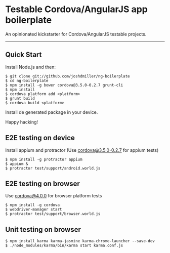 # Testable Cordova/AngularJS app boilerplate

An opinionated kickstarter for Cordova/AngularJS testable projects.

***

## Quick Start

Install Node.js and then:

```
$ git clone git://github.com/joshdmiller/ng-boilerplate
$ cd ng-boilerplate
$ npm install -g bower cordova@3.5.0-0.2.7 grunt-cli
$ npm install
$ cordova platform add <platform>
$ grunt build
$ cordova build <platform>
```

Install de generated package in your device.

Happy hacking!
 
## E2E testing on device

Install appium and protractor (Use cordova@3.5.0-0.2.7 for appium tests)

```
$ npm install -g protractor appium
$ appium &
$ protractor test/support/android.world.js
```

## E2E testing on browser

Use cordova@4.0.0 for browser platform tests

```
$ npm install -g cordova
$ webdriver-manager start
$ protractor test/support/browser.world.js
```

## Unit testing on browser

```
$ npm install karma karma-jasmine karma-chrome-launcher --save-dev
$ ./node_modules/karma/bin/karma start karma.conf.js
```
